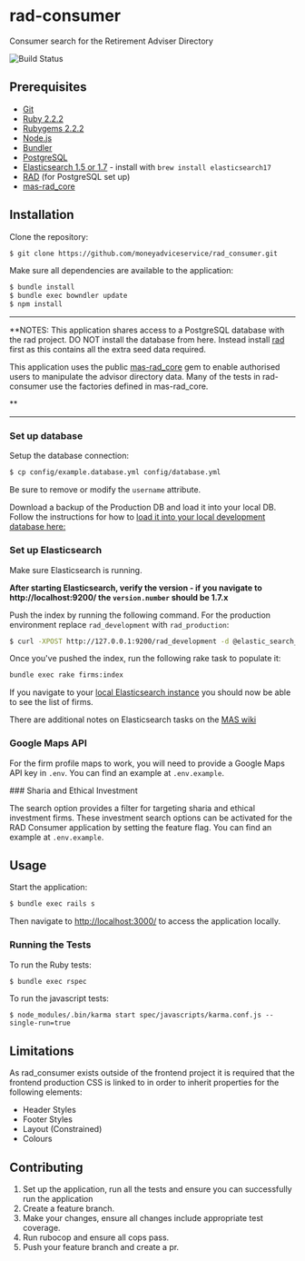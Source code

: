 # rad-consumer

Consumer search for the Retirement Adviser Directory

![Build Status](https://travis-ci.org/moneyadviceservice/rad_consumer.svg?branch=master)

## Prerequisites

* [Git](http://git-scm.com)
* [Ruby 2.2.2](http://www.ruby-lang.org/en)
* [Rubygems 2.2.2](http://rubygems.org)
* [Node.js](http://nodejs.org/)
* [Bundler](http://bundler.io)
* [PostgreSQL](http://www.postgresql.org/)
* [Elasticsearch 1.5 or 1.7](https://www.elastic.co/products/elasticsearch) - install with `brew install elasticsearch17`
* [RAD](https://github.com/moneyadviceservice/rad) (for PostgreSQL set up)
* [mas-rad_core](https://github.com/moneyadviceservice/mas-rad_core) 

## Installation

Clone the repository:

```sh
$ git clone https://github.com/moneyadviceservice/rad_consumer.git
```

Make sure all dependencies are available to the application:

```sh
$ bundle install
$ bundle exec bowndler update
$ npm install
```

---

**NOTES:
This application shares access to a PostgreSQL database with the rad
project. DO NOT install the database from here. Instead install
[rad](https://github.com/moneyadviceservice/rad) first as this contains all the
extra seed data required.

This application uses the public [mas-rad_core](https://github.com/moneyadviceservice/mas-rad_core) 
gem to enable authorised users to manipulate the advisor directory data. Many of the tests in rad-consumer 
use the factories defined in mas-rad_core.

**

---


### Set up database

Setup the database connection:

```sh
$ cp config/example.database.yml config/database.yml
```
Be sure to remove or modify the `username` attribute.

Download a backup of the Production DB and load it into your local DB. Follow the instructions for how to [load it into your local development database here:](https://maswiki.valiantyscloud.net/pages/viewpage.action?pageId=63635527)

### Set up Elasticsearch

Make sure Elasticsearch is running.

__After starting Elasticsearch, verify the version - if you navigate to http://localhost:9200/ the `version.number` should be 1.7.x__

Push the index by running the following command. For the production environment replace `rad_development` with
`rad_production`:

```sh
$ curl -XPOST http://127.0.0.1:9200/rad_development -d @elastic_search_mapping.json
```

Once you've pushed the index, run the following rake task to populate it:
```sh
bundle exec rake firms:index
```
If you navigate to your [local Elasticsearch instance](http://localhost:9200/rad_development/firms/_search) you should now be able to see the list of firms.

There are additional notes on Elasticsearch tasks on the [MAS wiki](https://maswiki.valiantyscloud.net/display/RRAD/Elasticsearch+Tasks)

### Google Maps API

For the firm profile maps to work, you will need to provide a Google Maps API
key in `.env`. You can find an example at `.env.example`.

### Sharia and Ethical Investment

The search option provides a filter for targeting sharia and ethical investment
firms. These investment search options can be activated for the RAD Consumer
application by setting the feature flag. You can find an example at
`.env.example`.

## Usage

Start the application:

```sh
$ bundle exec rails s
```

Then navigate to [http://localhost:3000/](http://localhost:3000/) to access the
application locally.

### Running the Tests

To run the Ruby tests:

```sh
$ bundle exec rspec
```

To run the javascript tests:

```
$ node_modules/.bin/karma start spec/javascripts/karma.conf.js --single-run=true
```

## Limitations

As rad_consumer exists outside of the frontend project it is required that the frontend production CSS is linked to in order to inherit properties for the following elements:

- Header Styles
- Footer Styles
- Layout (Constrained)
- Colours

## Contributing
1. Set up the application, run all the tests and ensure you can successfully run 
the application
2. Create a feature branch. 
3. Make your changes, ensure all changes include appropriate test coverage.
4. Run rubocop and ensure all cops pass.
5. Push your feature branch and create a pr.

